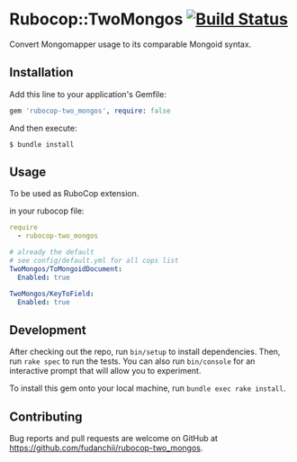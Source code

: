 # Rubocop::TwoMongos [![Build Status](https://travis-ci.com/fudanchii/rubocop-two_mongos.svg?branch=master)](https://travis-ci.com/fudanchii/rubocop-two_mongos)

Convert Mongomapper usage to its comparable Mongoid syntax.

## Installation

Add this line to your application's Gemfile:

```ruby
gem 'rubocop-two_mongos', require: false
```

And then execute:

    $ bundle install

## Usage

To be used as RuboCop extension.

in your rubocop file:

```yaml
require
  - rubocop-two_mongos

# already the default
# see config/default.yml for all cops list
TwoMongos/ToMongoidDocument:
  Enabled: true

TwoMongos/KeyToField:
  Enabled: true
```

## Development

After checking out the repo, run `bin/setup` to install dependencies. Then, run `rake spec` to run the tests. You can also run `bin/console` for an interactive prompt that will allow you to experiment.

To install this gem onto your local machine, run `bundle exec rake install`.

## Contributing

Bug reports and pull requests are welcome on GitHub at https://github.com/fudanchii/rubocop-two_mongos.

